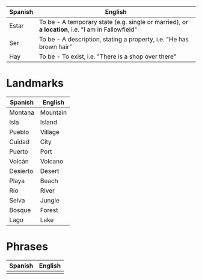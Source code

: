 | Spanish | English                                                                                           |
| ------- | ------------------------------------------------------------------------------------------------- |
| Estar   | To be - A temporary state (e.g. single or married), or **a location**, i.e. "I am in Fallowfield" |
| Ser     | To be - A description, stating a property, i.e. "He has brown hair"                               |
| Hay     | To be - To exist, i.e. "There is a shop over there"                                               |
# Landmarks

| Spanish  | English  |
| -------- | -------- |
| Montana  | Mountain |
| Isla     | Island   |
| Pueblo   | Village  |
| Cuidad   | City     |
| Puerto   | Port     |
| Volcán   | Volcano  |
| Desierto | Desert   |
| Playa    | Beach    |
| Río      | River    |
| Selva    | Jungle   |
| Bosque   | Forest   |
| Lago     | Lake     |
# Phrases

| Spanish | English |
| ------- | ------- |
|         |         |
